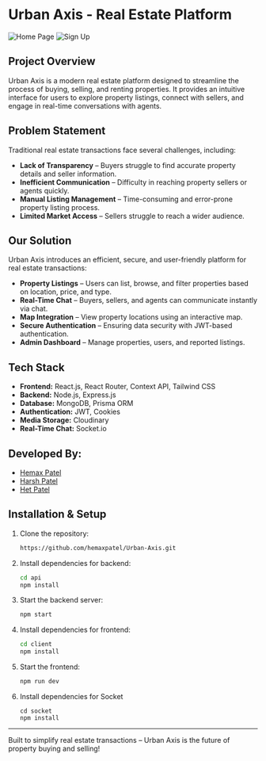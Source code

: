 # Urban Axis - Real Estate Platform

![Home Page](https://github.com/user-attachments/assets/43aab0a2-d375-4bbe-a21d-52865b0be8b9)
![Sign Up](https://github.com/user-attachments/assets/81cc8568-50f0-47ee-9698-f1fea111aab1)

## Project Overview
Urban Axis is a modern real estate platform designed to streamline the process of buying, selling, and renting properties. It provides an intuitive interface for users to explore property listings, connect with sellers, and engage in real-time conversations with agents.

## Problem Statement
Traditional real estate transactions face several challenges, including:
- **Lack of Transparency** – Buyers struggle to find accurate property details and seller information.
- **Inefficient Communication** – Difficulty in reaching property sellers or agents quickly.
- **Manual Listing Management** – Time-consuming and error-prone property listing process.
- **Limited Market Access** – Sellers struggle to reach a wider audience.

## Our Solution
Urban Axis introduces an efficient, secure, and user-friendly platform for real estate transactions:

- **Property Listings** – Users can list, browse, and filter properties based on location, price, and type.
- **Real-Time Chat** – Buyers, sellers, and agents can communicate instantly via chat.
- **Map Integration** – View property locations using an interactive map.
- **Secure Authentication** – Ensuring data security with JWT-based authentication.
- **Admin Dashboard** – Manage properties, users, and reported listings.

## Tech Stack
- **Frontend:** React.js, React Router, Context API, Tailwind CSS  
- **Backend:** Node.js, Express.js  
- **Database:** MongoDB, Prisma ORM  
- **Authentication:** JWT, Cookies  
- **Media Storage:** Cloudinary  
- **Real-Time Chat:** Socket.io  

## Developed By:
- [Hemax Patel](https://github.com/hemaxpatel)
- [Harsh Patel](https://github.com/Harsh260105)
- [Het Patel](https://github.com/hetpatel203)

## Installation & Setup
1. Clone the repository:
   ```sh
   https://github.com/hemaxpatel/Urban-Axis.git
   ```
2. Install dependencies for backend:
   ```sh
   cd api
   npm install
   ```
3. Start the backend server:
   ```sh
   npm start
   ```
4. Install dependencies for frontend:
   ```sh
   cd client
   npm install
   ```
5. Start the frontend:
   ```sh
   npm run dev
   ```
6. Install dependencies for Socket
   ```
   cd socket
   npm install
   ```

---
Built to simplify real estate transactions – Urban Axis is the future of property buying and selling!

